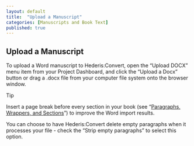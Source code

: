 ```yaml
---
layout: default
title:  "Upload a Manuscript"
categories: [Manuscripts and Book Text]
published: true
---
```


<section data-type="chapter" class="hsecchapter" data-hederis-type="hsecchapter" id="pHVkevNoY"><h1 data-hederis-type="hblkchaptitle" class="hblkchaptitle" id="pkuWjAajM">Upload a Manuscript</h1>
    <p class="hblkp" data-hederis-type="hblkp" id="pa2uvwEvu">To upload a Word manuscript to Hederis:Convert, open the &#8220;Upload DOCX&#8221; menu item from your Project Dashboard, and click the &#8220;Upload a Docx&#8221; button or drag a .docx file from your computer file system onto the browser window.</p>
    <aside class="hwprbox box" data-hederis-type="hwprboxstart" id="phORbvEhG" data-type="sidebar"><p class="hblktype" data-hederis-type="hblktype" id="p1hwCfUN1">Tip</p>
    <p class="hblkp" data-hederis-type="hblkp" id="pvxa54l5b">Insert a page break before every section in your book (see &#8220;<a href="{% post_url 2019-03-03-12-ParagraphsWrappersandSections %}" id="pISW7cwqo"><span class="Hyperlink" id="pBHKsjirC">Paragraphs, Wrappers, and Sections</span></a>&#8221;) to improve the Word import results.</p>
    </aside>
    <p class="hblkp" data-hederis-type="hblkp" id="p5WesCxjt">You can choose to have Hederis:Convert delete empty paragraphs when it processes your file - check the &#8220;Strip empty paragraphs&#8221; to select this option.</p>
    </section>
    